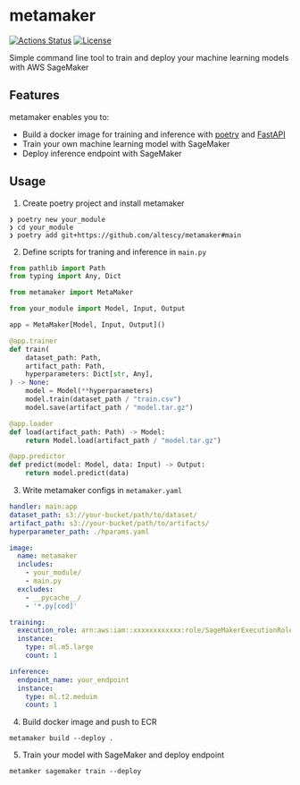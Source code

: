 metamaker
=========

[![Actions Status](https://github.com/altescy/metamaker/workflows/CI/badge.svg)](https://github.com/altescy/metamaker/actions/workflows/main.yaml)
[![License](https://img.shields.io/github/license/altescy/metamaker)](https://github.com/altescy/metamaker/blob/master/LICENSE)

Simple command line tool to train and deploy your machine learning models with AWS SageMaker

## Features

metamaker enables you to:

- Build a docker image for training and inference with [poetry](https://python-poetry.org/) and [FastAPI](https://fastapi.tiangolo.com/)
- Train your own machine learning model with SageMaker
- Deploy inference endpoint with SageMaker

## Usage

1. Create poetry project and install metamaker

```
❯ poetry new your_module
❯ cd your_module
❯ poetry add git+https://github.com/altescy/metamaker#main
```

2. Define scripts for traning and inference in `main.py`

```main.py
from pathlib import Path
from typing import Any, Dict

from metamaker import MetaMaker

from your_module import Model, Input, Output

app = MetaMaker[Model, Input, Output]()

@app.trainer
def train(
    dataset_path: Path,
    artifact_path: Path,
    hyperparameters: Dict[str, Any],
) -> None:
    model = Model(**hyperparameters)
    model.train(dataset_path / "train.csv")
    model.save(artifact_path / "model.tar.gz")

@app.loader
def load(artifact_path: Path) -> Model:
    return Model.load(artifact_path / "model.tar.gz")

@app.predictor
def predict(model: Model, data: Input) -> Output:
    return model.predict(data)
```

3. Write metamaker configs in `metamaker.yaml`

```metamaker.yaml
handler: main:app
dataset_path: s3://your-bucket/path/to/dataset/
artifact_path: s3://your-bucket/path/to/artifacts/
hyperparameter_path: ./hparams.yaml

image:
  name: metamaker
  includes:
    - your_module/
    - main.py
  excludes:
    - __pycache__/
    - '*.py[cod]'

training:
  execution_role: arn:aws:iam::xxxxxxxxxxxx:role/SageMakerExecutionRole
  instance:
    type: ml.m5.large
    count: 1

inference:
  endpoint_name: your_endpoint
  instance:
    type: ml.t2.meduim
    count: 1
```

4. Build docker image and push to ECR

```
metamaker build --deploy .
```

5. Train your model with SageMaker and deploy endpoint

```
metamker sagemaker train --deploy
```
